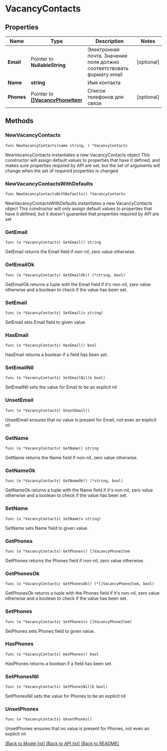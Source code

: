 # VacancyContacts

## Properties

Name | Type | Description | Notes
------------ | ------------- | ------------- | -------------
**Email** | Pointer to **NullableString** | Электронная почта. Значение поля должно соответствовать формату email | [optional] 
**Name** | **string** | Имя контакта | 
**Phones** | Pointer to [**[]VacancyPhoneItem**](VacancyPhoneItem.md) | Список телефонов для связи | [optional] 

## Methods

### NewVacancyContacts

`func NewVacancyContacts(name string, ) *VacancyContacts`

NewVacancyContacts instantiates a new VacancyContacts object
This constructor will assign default values to properties that have it defined,
and makes sure properties required by API are set, but the set of arguments
will change when the set of required properties is changed

### NewVacancyContactsWithDefaults

`func NewVacancyContactsWithDefaults() *VacancyContacts`

NewVacancyContactsWithDefaults instantiates a new VacancyContacts object
This constructor will only assign default values to properties that have it defined,
but it doesn't guarantee that properties required by API are set

### GetEmail

`func (o *VacancyContacts) GetEmail() string`

GetEmail returns the Email field if non-nil, zero value otherwise.

### GetEmailOk

`func (o *VacancyContacts) GetEmailOk() (*string, bool)`

GetEmailOk returns a tuple with the Email field if it's non-nil, zero value otherwise
and a boolean to check if the value has been set.

### SetEmail

`func (o *VacancyContacts) SetEmail(v string)`

SetEmail sets Email field to given value.

### HasEmail

`func (o *VacancyContacts) HasEmail() bool`

HasEmail returns a boolean if a field has been set.

### SetEmailNil

`func (o *VacancyContacts) SetEmailNil(b bool)`

 SetEmailNil sets the value for Email to be an explicit nil

### UnsetEmail
`func (o *VacancyContacts) UnsetEmail()`

UnsetEmail ensures that no value is present for Email, not even an explicit nil
### GetName

`func (o *VacancyContacts) GetName() string`

GetName returns the Name field if non-nil, zero value otherwise.

### GetNameOk

`func (o *VacancyContacts) GetNameOk() (*string, bool)`

GetNameOk returns a tuple with the Name field if it's non-nil, zero value otherwise
and a boolean to check if the value has been set.

### SetName

`func (o *VacancyContacts) SetName(v string)`

SetName sets Name field to given value.


### GetPhones

`func (o *VacancyContacts) GetPhones() []VacancyPhoneItem`

GetPhones returns the Phones field if non-nil, zero value otherwise.

### GetPhonesOk

`func (o *VacancyContacts) GetPhonesOk() (*[]VacancyPhoneItem, bool)`

GetPhonesOk returns a tuple with the Phones field if it's non-nil, zero value otherwise
and a boolean to check if the value has been set.

### SetPhones

`func (o *VacancyContacts) SetPhones(v []VacancyPhoneItem)`

SetPhones sets Phones field to given value.

### HasPhones

`func (o *VacancyContacts) HasPhones() bool`

HasPhones returns a boolean if a field has been set.

### SetPhonesNil

`func (o *VacancyContacts) SetPhonesNil(b bool)`

 SetPhonesNil sets the value for Phones to be an explicit nil

### UnsetPhones
`func (o *VacancyContacts) UnsetPhones()`

UnsetPhones ensures that no value is present for Phones, not even an explicit nil

[[Back to Model list]](../README.md#documentation-for-models) [[Back to API list]](../README.md#documentation-for-api-endpoints) [[Back to README]](../README.md)


